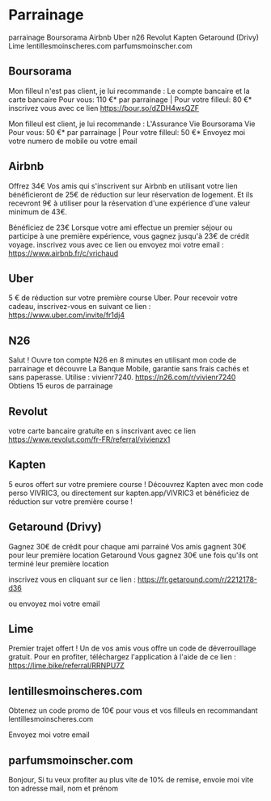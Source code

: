 # Parrainage
parrainage Boursorama Airbnb Uber n26 Revolut Kapten Getaround (Drivy) Lime lentillesmoinscheres.com parfumsmoinscher.com

Boursorama
----------------------

Mon filleul n'est pas client, je lui recommande :
Le compte bancaire et la carte bancaire
Pour vous: 110 €* par parrainage | Pour votre filleul: 80 €* 
inscrivez vous avec ce lien https://bour.so/dZDH4wsQZF


Mon filleul est client, je lui recommande :
L'Assurance Vie Boursorama Vie
Pour vous: 50 €* par parrainage | Pour votre filleul: 50 €* 
Envoyez moi votre numero de mobile ou votre email


Airbnb
----------------------
Offrez 34€
Vos amis qui s'inscrivent sur Airbnb en utilisant votre lien bénéficieront de 25€ de réduction sur leur réservation de logement. Et ils recevront 9€ à utiliser pour la réservation d'une expérience d'une valeur minimum de 43€.

Bénéficiez de 23€
Lorsque votre ami effectue un premier séjour ou participe à une première expérience, vous gagnez jusqu'à 23€ de crédit voyage.
inscrivez vous avec ce lien ou envoyez moi votre email :
https://www.airbnb.fr/c/vrichaud


Uber
----------------------
5 € de réduction sur votre première course Uber. Pour recevoir votre cadeau, inscrivez-vous en suivant ce lien : https://www.uber.com/invite/fr1dj4


N26
----------------------
Salut ! Ouvre ton compte N26 en 8 minutes en utilisant mon code de parrainage et découvre La Banque Mobile, garantie sans frais cachés et sans paperasse. Utilise : vivienr7240. https://n26.com/r/vivienr7240
Obtiens 15 euros de parrainage


Revolut
----------------------
votre carte bancaire gratuite en s inscrivant avec ce lien 
https://www.revolut.com/fr-FR/referral/vivienzx1


Kapten
----------------------
5 euros offert sur votre premiere course !
Découvrez Kapten avec mon code perso VIVRIC3, ou directement sur kapten.app/VIVRIC3 et bénéficiez de réduction sur votre première course !


Getaround (Drivy)
----------------------
Gagnez 30€ de crédit pour chaque ami parrainé
Vos amis gagnent 30€ pour leur première location Getaround
Vous gagnez 30€ une fois qu'ils ont terminé leur première location

inscrivez vous en cliquant sur ce lien :
https://fr.getaround.com/r/2212178-d36

ou envoyez moi votre email


Lime
----------------------
Premier trajet offert !
Un de vos amis vous offre un code de déverrouillage gratuit. Pour en profiter, téléchargez l'application à l'aide de ce lien : https://lime.bike/referral/RRNPU7Z


lentillesmoinscheres.com
----------------------
Obtenez
un code promo de
10€
pour vous et vos filleuls
en recommandant lentillesmoinscheres.com

Envoyez moi votre email

parfumsmoinscher.com
----------------------
Bonjour, 
Si tu veux profiter au plus vite de 10% de remise, envoie moi vite ton adresse mail, nom et prénom



